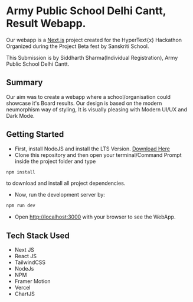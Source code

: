 # Army Public School Delhi Cantt, Result Webapp.

Our webapp is a [Next.js](https://nextjs.org/) project created for the HyperText{x} Hackathon Organized during the Project Beta fest by Sanskriti School.
 
This Submission is by Siddharth Sharma(Individual Registration), Army Public School Delhi Cantt.

## Summary

Our aim was to create a webapp where a school/organisation could showcase it's Board results.
Our design is based on the modern neumorphism way of styling, It is visually pleasing with Modern UI/UX and Dark Mode.


## Getting Started
- First, install NodeJS and install the LTS Version. [Download Here](https://nodejs.org)
- Clone this repository and then open your terminal/Command Prompt inside the project folder and type 
```bash
npm install
```
to download and install all project dependencies.
- Now, run the development server by:
```bash
npm run dev
```
- Open [http://localhost:3000](http://localhost:3000) with your browser to see the WebApp.

## Tech Stack Used
- Next JS
- React JS
- TailwindCSS
- NodeJs
- NPM
- Framer Motion
- Vercel
- ChartJS

